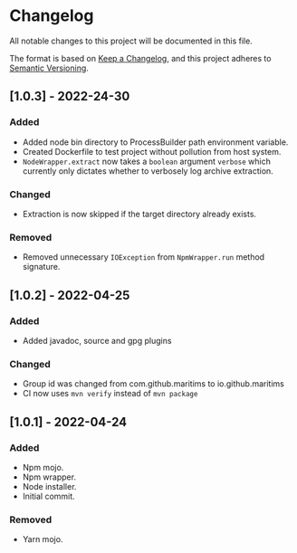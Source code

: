 # Changelog
All notable changes to this project will be documented in this file.

The format is based on [Keep a Changelog](https://keepachangelog.com/en/1.0.0/),
and this project adheres to [Semantic Versioning](https://semver.org/spec/v2.0.0.html).

## [1.0.3] - 2022-24-30
### Added
- Added node bin directory to ProcessBuilder path environment variable.
- Created Dockerfile to test project without pollution from host system.
- `NodeWrapper.extract` now takes a `boolean` argument `verbose` which currently only dictates whether to verbosely log archive extraction.

### Changed
- Extraction is now skipped if the target directory already exists.

### Removed
- Removed unnecessary `IOException` from `NpmWrapper.run` method signature.

## [1.0.2] - 2022-04-25
### Added
- Added javadoc, source and gpg plugins

### Changed
- Group id was changed from com.github.maritims to io.github.maritims
- CI now uses `mvn verify` instead of `mvn package`

## [1.0.1] - 2022-04-24
### Added
- Npm mojo.
- Npm wrapper.
- Node installer.
- Initial commit.

### Removed
- Yarn mojo.